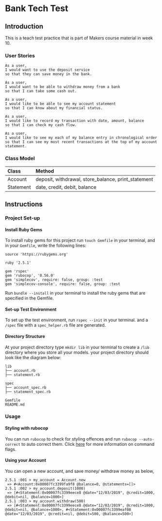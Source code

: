 # Bank Tech Test

## Introduction
This is a teach test practice that is part of Makers course material in week 10.

### User Stories
```
As a user,
I would want to use the deposit service
so that they can save money in the bank.
```
```
As a user,
I would want to be able to withdraw money from a bank
so that I can take some cash out.
```
```
As a user,
I would like to be able to see my account statement
so that I can know about my financial status.
```
```
As a user,
I would like to record my transaction with date, amount, balance
so that I can check my cash flow.
```
```
As a user,
I would like to see my each of my balance entry in chronological order
so that I can see my most recent transactions at the top of my account statement.
```
### Class Model

|Class|Method|
|:----|:----|
|Account|deposit, withdrawal, store_balance, print_statement|
|Statement|date, credit, debit, balance|

## Instructions

### Project Set-up
#### Install Ruby Gems
To install ruby gems for this project run `touch Gemfile` in your terminal, and in your `Gemfile`, write the following lines:
```
source 'https://rubygems.org'

ruby '2.5.1'

gem 'rspec'
gem 'rubocop', '0.56.0'
gem 'simplecov', require: false, group: :test
gem 'simplecov-console', require: false, group: :test
```

Run `bundle --install` in your terminal to install the ruby gems that are specified in the Gemfile.

#### Set-up Test Environment
To set up the test environment, run `rspec --init` in your terminal. and a `/spec` file with a `spec_helper.rb` file are generated.

#### Directory Structure
At your project directory type `mkdir lib` in your terminal to create a `/lib` directory where you store all your models. your project directory should look like the diagram below:
```
lib
├── account.rb
├── statement.rb

spec
├── account_spec.rb
├── statement_spec.rb

Gemfile
README.md
```

### Usage
#### Styling with rubocop

You can run `rubocop` to check for styling offences and run `rubocop --auto-correct` to auto correct them. Click [here](https://rubocop.readthedocs.io/en/latest/basic_usage/) for more information on command flags.

#### Using your Account

You can open a new account, and save money/ withdraw money as below,
```
2.5.1 :001 > my_account = Account.new
 => #<Account:0x00007fc3399fa9f8 @balance=0, @statements=[]>
2.5.1 :002 > my_account.deposit(1000)
 => [#<Statement:0x00007fc3399eece8 @date="12/03/2019", @credit=1000, @debit=nil, @balance=1000>]
2.5.1 :003 > my_account.withdraw(500)
 => [#<Statement:0x00007fc3399eece8 @date="12/03/2019", @credit=1000, @debit=nil, @balance=1000>, #<Statement:0x00007fc3399eaf08 @date="12/03/2019", @credit=nil, @debit=500, @balance=500>]
```
